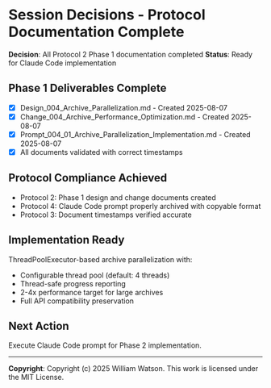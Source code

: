 # Session Decisions - Protocol Documentation Complete

**Decision**: All Protocol 2 Phase 1 documentation completed
**Status**: Ready for Claude Code implementation

## Phase 1 Deliverables Complete
- [x] Design_004_Archive_Parallelization.md - Created 2025-08-07
- [x] Change_004_Archive_Performance_Optimization.md - Created 2025-08-07  
- [x] Prompt_004_01_Archive_Parallelization_Implementation.md - Created 2025-08-07
- [x] All documents validated with correct timestamps

## Protocol Compliance Achieved
- Protocol 2: Phase 1 design and change documents created
- Protocol 4: Claude Code prompt properly archived with copyable format
- Protocol 3: Document timestamps verified accurate

## Implementation Ready
ThreadPoolExecutor-based archive parallelization with:
- Configurable thread pool (default: 4 threads)
- Thread-safe progress reporting
- 2-4x performance target for large archives
- Full API compatibility preservation

## Next Action
Execute Claude Code prompt for Phase 2 implementation.

---

**Copyright**: Copyright (c) 2025 William Watson. This work is licensed under the MIT License.
